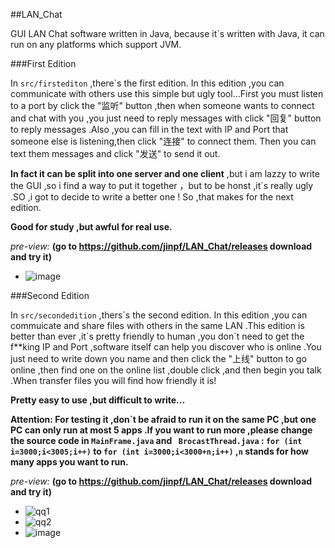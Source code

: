 ##LAN_Chat

GUI LAN Chat software written in Java, because it`s written with Java, it can run on any platforms which support JVM.

###First Edition

In `src/firstediton` ,there\`s the first edition.
In this edition ,you can communicate with others use this simple but ugly tool...First you must listen to a port by click the "监听" button ,then when someone wants to connect and chat with you ,you just need to reply messages with click "回复" button  to reply messages .Also ,you can fill in the text with IP and Port that someone else is listening,then click "连接" to connect them. Then you can text them messages and click "发送" to send it out.

**In fact it can be split into one server and one client** ,but i am  lazzy to write the GUI ,so i find a way to put it together ，but to be honst ,it\`s really ugly .SO ,i got to decide to write a better one ! So ,that makes for the next edition.

**Good for study ,but awful for real use.**

*pre-view:* **(go to https://github.com/jinpf/LAN_Chat/releases download and try it)**
* ![image](https://f.cloud.github.com/assets/5752293/2527131/6bc95188-b501-11e3-88b7-a806b5167f29.png)


###Second Edition

In `src/secondedition` ,thers\`s the second edition.
In this edition ,you can commuicate and share files with others in the same LAN .This edition is better than ever ,it\`s pretty friendly to human ,you don\`t need to get the f**king IP and Port ,software itself can help you discover who is online .You just need to write down you name and then click the "上线" button to go online ,then find one on the online list ,double click ,and then begin you talk .When transfer files you will find how friendly it is!

**Pretty easy to use ,but difficult to write...**

**Attention: For testing it ,don\`t be afraid to run it on the same PC ,but one PC can only run at most 5 apps .If you want to run more ,please change the source code in `MainFrame.java` and ` BrocastThread.java` : `for (int i=3000;i<3005;i++)` to `for (int i=3000;i<3000+n;i++)` ,`n` stands for how many apps you want to run.**

*pre-view:* **(go to https://github.com/jinpf/LAN_Chat/releases download and try it)**
* ![qq1](https://cloud.githubusercontent.com/assets/5752293/2569737/89f82498-b8f0-11e3-9aea-89e2c2d67d30.png)
* ![qq2](https://cloud.githubusercontent.com/assets/5752293/2569739/8db32268-b8f0-11e3-8989-a0178aeec3b3.png)
* ![image](https://cloud.githubusercontent.com/assets/5752293/2588467/ebeb8a50-ba3a-11e3-9647-e2ce5b3d841d.png)
